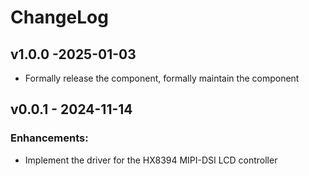 # ChangeLog

## v1.0.0 -2025-01-03

* Formally release the component, formally maintain the component

## v0.0.1 - 2024-11-14

### Enhancements:

* Implement the driver for the HX8394 MIPI-DSI LCD controller